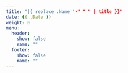 ```yaml
---
title: "{{ replace .Name "-" " " | title }}"
date: {{ .Date }}
weight: 0
menu:
  header:
    show: false
    name: ""
  footer:
    show: false
    name: ""
---
```

